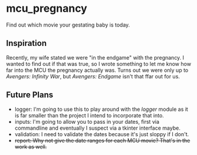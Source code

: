# mcu_pregnancy

Find out which movie your gestating baby is today.

## Inspiration

Recently, my wife stated we were "in the endgame" with the pregnancy. I wanted to find out if that was true, so I wrote something to let me know how far into the MCU the pregnancy actually was. Turns out we were only up to _Avengers: Infinity War_, but _Avengers: Endgame_ isn't that ffar out for us.

## Future Plans

- logger: I'm going to use this to play around with the _logger_ module as it is far smaller than the project I intend to incorporate that into.
- inputs: I'm going to allow you to pass in your dates, first via commandline and eventually I suspect via a tkinter interface maybe.
- validation: I need to validate the dates because it's just sloppy if I don't.
- ~~report: Why not give the date ranges for each MCU movie? That's in the work as well.~~
